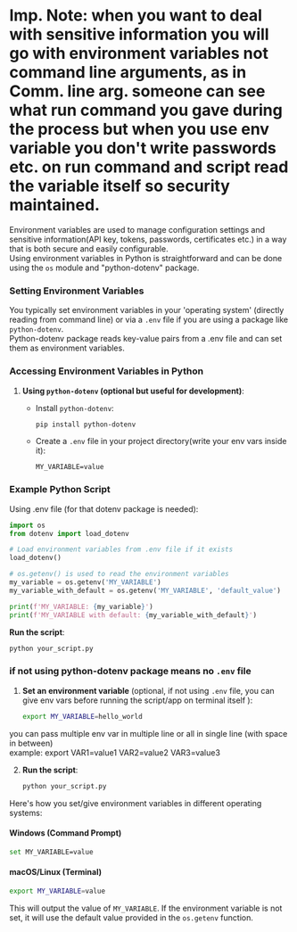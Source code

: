 # Imp. Note: when you want to deal with sensitive information you will go with environment variables not command line arguments, as in Comm. line arg. someone can see what run command you gave during the process but when you use env variable you don't write passwords etc. on run command and script read the variable itself so security maintained.

Environment variables are used to manage configuration settings and sensitive information(API key, tokens, passwords, certificates etc.) in a way that is both secure and easily configurable.<br/>
Using environment variables in Python is straightforward and can be done using the `os` module and "python-dotenv" package. <br/>

### Setting Environment Variables

You typically set environment variables in your 'operating system' (directly reading from command line) or via a `.env` file if you are using a package like `python-dotenv`. <br/>
Python-dotenv package reads key-value pairs from a .env file and can set them as environment variables.<br/>

### Accessing Environment Variables in Python

1. **Using `python-dotenv` (optional but useful for development)**:
   - Install `python-dotenv`:
     ```sh
     pip install python-dotenv
     ```

   - Create a `.env` file in your project directory(write your env vars inside it):
     ```env
     MY_VARIABLE=value
     ```

### Example Python Script

Using .env file (for that dotenv package is needed):

```python
import os
from dotenv import load_dotenv

# Load environment variables from .env file if it exists
load_dotenv()

# os.getenv() is used to read the environment variables
my_variable = os.getenv('MY_VARIABLE')  
my_variable_with_default = os.getenv('MY_VARIABLE', 'default_value')

print(f'MY_VARIABLE: {my_variable}')
print(f'MY_VARIABLE with default: {my_variable_with_default}')
```

**Run the script**:
   ```sh
   python your_script.py
   ```

### if not using python-dotenv package means no `.env` file 

1. **Set an environment variable** (optional, if not using `.env` file, you can give env vars before running the script/app on terminal itself ):
   ```sh
   export MY_VARIABLE=hello_world
   ```
you can pass multiple env var in multiple line or all in single line (with space in between) <br/>
example: 
   export VAR1=value1 VAR2=value2 VAR3=value3

2. **Run the script**:
   ```sh
   python your_script.py
   ```


Here's how you set/give environment variables in different operating systems:

#### Windows (Command Prompt)
```sh
set MY_VARIABLE=value
```

#### macOS/Linux (Terminal)
```sh
export MY_VARIABLE=value
```


This will output the value of `MY_VARIABLE`. If the environment variable is not set, it will use the default value provided in the `os.getenv` function.
